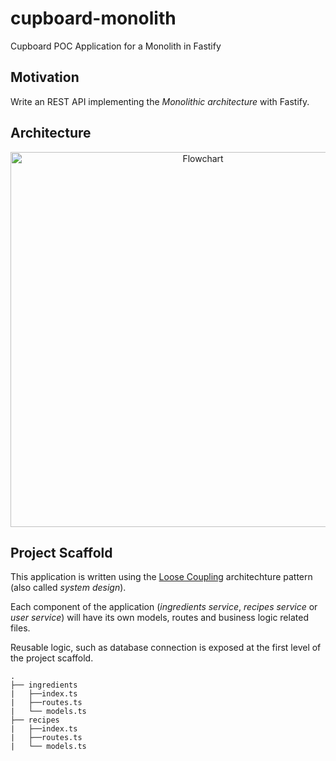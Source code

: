 # cupboard-monolith
Cupboard POC Application for a Monolith in Fastify

## Motivation

Write an REST API implementing the _Monolithic architecture_ with Fastify.

## Architecture

<div align="center">
  <img src="https://raw.githubusercontent.com/easycodex/cupboard-monolith/main/docs/flowchart.png" alt="Flowchart" width="600" />
</div>

## Project Scaffold

This application is written using the [Loose Coupling](https://en.wikipedia.org/wiki/Loose_coupling)
architechture pattern (also called _system design_).

Each component of the application (_ingredients service_, _recipes service_ or _user service_) will have
its own models, routes and business logic related files.

Reusable logic, such as database connection is exposed at the first level of the project scaffold.

```
.
├── ingredients
|   ├──index.ts
|   ├──routes.ts
|   └── models.ts
├── recipes
|   ├──index.ts
|   ├──routes.ts
|   └── models.ts
```
